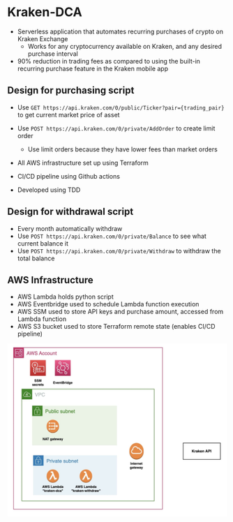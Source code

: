 # Kraken-DCA
- Serverless application that automates recurring purchases of crypto on Kraken Exchange
  - Works for any cryptocurrency available on Kraken, and any desired purchase interval
- 90% reduction in trading fees as compared to using the built-in recurring purchase feature in the Kraken mobile app

## Design for purchasing script
- Use `GET https://api.kraken.com/0/public/Ticker?pair={trading_pair}` to get current market price of asset
- Use `POST https://api.kraken.com/0/private/AddOrder` to create limit order
  - Use limit orders because they have lower fees than market orders


- All AWS infrastructure set up using Terraform 
- CI/CD pipeline using Github actions
- Developed using TDD

## Design for withdrawal script
- Every month automatically withdraw
- Use `POST https://api.kraken.com/0/private/Balance` to see what current balance it
- Use `POST https://api.kraken.com/0/private/Withdraw` to withdraw the total balance

## AWS Infrastructure
- AWS Lambda holds python script
- AWS Eventbridge used to schedule Lambda function execution
- AWS SSM used to store API keys and purchase amount, accessed from Lambda function
- AWS S3 bucket used to store Terraform remote state (enables CI/CD pipeline)


![](images/aws_infrastructure.jpg)